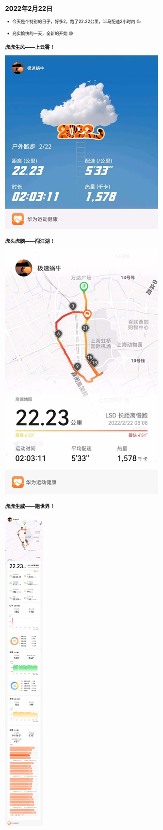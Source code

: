 ## 2022年2月22日
*  今天是个特别的日子，好多2。跑了22.22公里，半马配速2小时内 :+1:
-  充实愉快的一天，全新的开始 😅
###  虎虎生风——上云霄！
![半马1](../sport/跑步_20220222_半马1.jpg)
### 虎头虎脑——闯江湖！
![半马2](../sport/跑步_20220222_半马2.jpg)
### 虎虎生威——跑世界！
![半马](../sport/跑步_20220222_半马_155.jpg)
